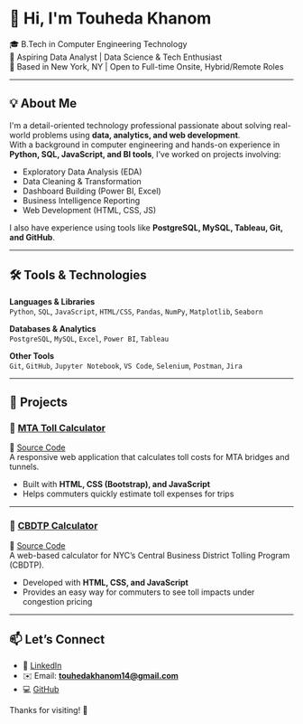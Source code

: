 # 👋 Hi, I'm Touheda Khanom

🎓 B.Tech in Computer Engineering Technology  
💼 Aspiring Data Analyst | Data Science & Tech Enthusiast  
📍 Based in New York, NY | Open to Full-time Onsite, Hybrid/Remote Roles  

---

## 💡 About Me  

I'm a detail-oriented technology professional passionate about solving real-world problems using **data, analytics, and web development**.  
With a background in computer engineering and hands-on experience in **Python, SQL, JavaScript, and BI tools**, I’ve worked on projects involving:  

- Exploratory Data Analysis (EDA)  
- Data Cleaning & Transformation  
- Dashboard Building (Power BI, Excel)  
- Business Intelligence Reporting  
- Web Development (HTML, CSS, JS)  

I also have experience using tools like **PostgreSQL, MySQL, Tableau, Git, and GitHub**.  

---

## 🛠️ Tools & Technologies  

**Languages & Libraries**  
`Python`, `SQL`, `JavaScript`, `HTML/CSS`, `Pandas`, `NumPy`, `Matplotlib`, `Seaborn`  

**Databases & Analytics**  
`PostgreSQL`, `MySQL`, `Excel`, `Power BI`, `Tableau`  

**Other Tools**  
`Git`, `GitHub`, `Jupyter Notebook`, `VS Code`, `Selenium`, `Postman`, `Jira`  

---

## 🚀 Projects  

### 🔹 [MTA Toll Calculator](https://mtatoll-calculator.pages.dev/)  
📂 [Source Code](https://github.com/Touheda812/BootstrapMTACalc---2)  
A responsive web application that calculates toll costs for MTA bridges and tunnels.  
- Built with **HTML, CSS (Bootstrap), and JavaScript**  
- Helps commuters quickly estimate toll expenses for trips  

---

### 🔹 [CBDTP Calculator](https://responsive-mta-tollcalculator.pages.dev/)  
📂 [Source Code](https://github.com/Touheda812/CBDTP-Calculator---2)  
A web-based calculator for NYC’s Central Business District Tolling Program (CBDTP).  
- Developed with **HTML, CSS, and JavaScript**  
- Provides an easy way for commuters to see toll impacts under congestion pricing  

---

## 📫 Let’s Connect  

- 🔗 [LinkedIn](https://www.linkedin.com/in/touheda-khanom/)  
- ✉️ Email: **touhedakhanom14@gmail.com**  
- 💻 [GitHub](https://github.com/Touheda812)  

Thanks for visiting! 🙌
